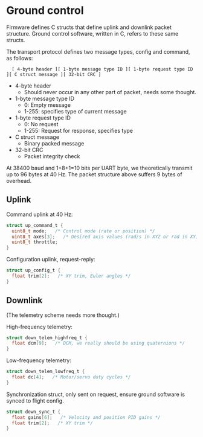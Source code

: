 Ground control
==============
Firmware defines C structs that define uplink and downlink packet structure.
Ground control software, written in C, refers to these same structs.

The transport protocol defines two message types, config and command, as
follows:

```
  [ 4-byte header ][ 1-byte message type ID ][ 1-byte request type ID ][ C struct message ][ 32-bit CRC ]
```

  * 4-byte header
    - Should never occur in any other part of packet, needs some thought.
  * 1-byte message type ID
    - 0: Empty message
    - 1-255: specifies type of current message
  * 1-byte request type ID
    - 0: No request
    - 1-255: Request for response, specifies type
  * C struct message
    - Binary packed message
  * 32-bit CRC
    - Packet integrity check

At 38400 baud and 1+8+1=10 bits per UART byte, we theoretically transmit up to
96 bytes at 40 Hz. The packet structure above suffers 9 bytes of overhead.

Uplink
------

Command uplink at 40 Hz:

```c
struct up_command_t {
  uint8_t mode;   /* Control mode (rate or position) */
  uint8_t axes[3];   /* Desired axis values (rad/s in XYZ or rad in XY) */
  uint8_t throttle;
}
```

Configuration uplink, request-reply:

```c
struct up_config_t {
  float trim[2];   /* XY trim, Euler angles */
}
```

Downlink
--------

(The telemetry scheme needs more thought.)

High-frequency telemetry:

```c
struct down_telem_highfreq_t {
  float dcm[9];   /* DCM, we really should be using quaternions */
}
```

Low-frequency telemetry:

```c
struct down_telem_lowfreq_t {
  float dc[4];   /* Motor/servo duty cycles */
}
```

Synchronization struct, only sent on request, ensure ground software is synced
to flight config.

```c
struct down_sync_t {
  float gains[6];   /* Velocity and position PID gains */
  float trim[2];   /* XY trim */
}
```

